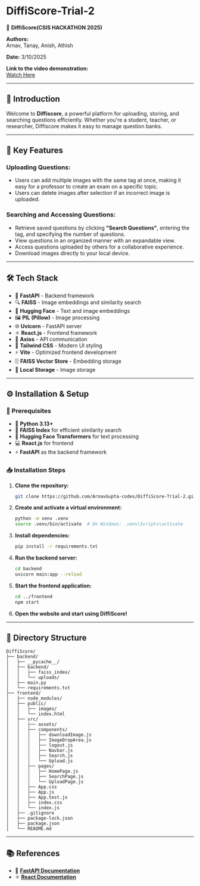 # DiffiScore-Trial-2

🚀 **DiffiScore(CSIS HACKATHON 2025)**

**Authors:**  
Arnav, Tanay, Anish, Athish  

**Date:** 3/10/2025  

**Link to the video demonstration:**  
[Watch Here](https://drive.google.com/file/d/1hWx_WvTkvIpeKIa7PS-7jWUYRLmyi13n/view?usp=drive_link)

---

## 📝 Introduction
Welcome to **Diffiscore**, a powerful platform for uploading, storing, and searching questions efficiently. Whether you're a student, teacher, or researcher, Diffiscore makes it easy to manage question banks.

---

## 🌟 Key Features

### **Uploading Questions:**
- Users can add multiple images with the same tag at once, making it easy for a professor to create an exam on a specific topic.
- Users can delete images after selection if an incorrect image is uploaded.

### **Searching and Accessing Questions:**
- Retrieve saved questions by clicking **"Search Questions"**, entering the tag, and specifying the number of questions.
- View questions in an organized manner with an expandable view.
- Access questions uploaded by others for a collaborative experience.
- Download images directly to your local device.

---

## 🛠️ Tech Stack

- 🚀 **FastAPI** - Backend framework
- 🔍 **FAISS** - Image embeddings and similarity search
- 🤗 **Hugging Face** - Text and image embeddings
- 🖼️ **PIL (Pillow)** - Image processing
- 🌐 **Uvicorn** - FastAPI server
- ⚛️ **React.js** - Frontend framework
- 📡 **Axios** - API communication
- 🎨 **Tailwind CSS** - Modern UI styling
- ⚡ **Vite** - Optimized frontend development
- 🗄️ **FAISS Vector Store** - Embedding storage
- 💾 **Local Storage** - Image storage

---

## ⚙️ Installation & Setup

### 📌 Prerequisites
- 🐍 **Python 3.13+**
- 📂 **FAISS Index** for efficient similarity search
- 🤗 **Hugging Face Transformers** for text processing
- 💻 **React.js** for frontend
- ⚡ **FastAPI** as the backend framework

### 📥 Installation Steps

1. **Clone the repository:**
   ```bash
   git clone https://github.com/ArnavGupta-codes/DiffiScore-Trial-2.git
   ```
2. **Create and activate a virtual environment:**
   ```bash
   python -m venv .venv
   source .venv/bin/activate  # On Windows: .venv\Scripts\activate
   ```
3. **Install dependencies:**
   ```bash
   pip install -r requirements.txt
   ```
4. **Run the backend server:**
   ```bash
   cd backend
   uvicorn main:app --reload
   ```
5. **Start the frontend application:**
   ```bash
   cd ../frontend
   npm start
   ```
6. **Open the website and start using DiffiScore!**

---

## 📂 Directory Structure

```
DiffiScore/
├── backend/
│   ├── __pycache__/
│   ├── backend/
│   │   ├── faiss_index/
│   │   └── uploads/
│   ├── main.py
│   └── requirements.txt
├── frontend/
│   ├── node_modules/
│   ├── public/
│   │   ├── images/
│   │   └── index.html
│   ├── src/
│   │   ├── assets/
│   │   ├── components/
│   │   │   ├── downloadImage.js
│   │   │   ├── ImageDropArea.js
│   │   │   ├── logout.js
│   │   │   ├── Navbar.js
│   │   │   ├── Search.js
│   │   │   └── Upload.js
│   │   ├── pages/
│   │   │   ├── HomePage.js
│   │   │   ├── SearchPage.js
│   │   │   └── UploadPage.js
│   │   ├── App.css
│   │   ├── App.js
│   │   ├── App.test.js
│   │   ├── index.css
│   │   └── index.js
│   ├── .gitignore
│   ├── package-lock.json
│   ├── package.json
│   └── README.md
```

---

## 📚 References

- 📘 **[FastAPI Documentation](https://fastapi.tiangolo.com/)**
- ⚛️ **[React Documentation](https://react.dev/learn)**

